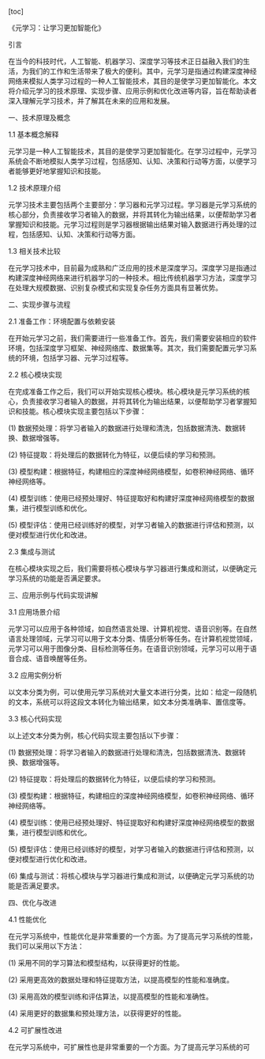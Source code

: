 
[toc]                    
                
                
《元学习：让学习更加智能化》

引言

在当今的科技时代，人工智能、机器学习、深度学习等技术正日益融入我们的生活，为我们的工作和生活带来了极大的便利。其中，元学习是指通过构建深度神经网络来模拟人类学习过程的一种人工智能技术，其目的是使学习更加智能化。本文将介绍元学习的技术原理、实现步骤、应用示例和优化改进等内容，旨在帮助读者深入理解元学习技术，并了解其在未来的应用和发展。

一、技术原理及概念

1.1 基本概念解释

元学习是一种人工智能技术，其目的是使学习更加智能化。在学习过程中，元学习系统会不断地模拟人类学习过程，包括感知、认知、决策和行动等方面，以便学习者能够更好地掌握知识和技能。

1.2 技术原理介绍

元学习技术主要包括两个主要部分：学习器和元学习过程。学习器是元学习系统的核心部分，负责接收学习者输入的数据，并将其转化为输出结果，以便帮助学习者掌握知识和技能。元学习过程则是学习器根据输出结果对输入数据进行再处理的过程，包括感知、认知、决策和行动等方面。

1.3 相关技术比较

在元学习技术中，目前最为成熟和广泛应用的技术是深度学习。深度学习是指通过构建深度神经网络来进行机器学习的一种技术。相比传统机器学习方法，深度学习在处理大规模数据、识别复杂模式和实现复杂任务方面具有显著优势。

二、实现步骤与流程

2.1 准备工作：环境配置与依赖安装

在开始元学习之前，我们需要进行一些准备工作。首先，我们需要安装相应的软件环境，包括深度学习框架、神经网络库、数据集等。其次，我们需要配置元学习系统的环境，包括学习器、元学习过程等。

2.2 核心模块实现

在完成准备工作之后，我们可以开始实现核心模块。核心模块是元学习系统的核心，负责接收学习者输入的数据，并将其转化为输出结果，以便帮助学习者掌握知识和技能。核心模块实现主要包括以下步骤：

(1) 数据预处理：将学习者输入的数据进行处理和清洗，包括数据清洗、数据转换、数据增强等。

(2) 特征提取：将处理后的数据转化为特征，以便后续的学习和预测。

(3) 模型构建：根据特征，构建相应的深度神经网络模型，如卷积神经网络、循环神经网络等。

(4) 模型训练：使用已经预处理好、特征提取好和构建好深度神经网络模型的数据集，进行模型训练和优化。

(5) 模型评估：使用已经训练好的模型，对学习者输入的数据进行评估和预测，以便对模型进行优化和改进。

2.3 集成与测试

在核心模块实现之后，我们需要将核心模块与学习器进行集成和测试，以便确定元学习系统的功能是否满足要求。

三、应用示例与代码实现讲解

3.1 应用场景介绍

元学习可以应用于各种领域，如自然语言处理、计算机视觉、语音识别等。在自然语言处理领域，元学习可以用于文本分类、情感分析等任务。在计算机视觉领域，元学习可以用于图像分类、目标检测等任务。在语音识别领域，元学习可以用于语音合成、语音唤醒等任务。

3.2 应用实例分析

以文本分类为例，可以使用元学习系统对大量文本进行分类，比如：给定一段随机的文本，系统可以将这段文本转化为输出结果，如文本分类准确率、置信度等。

3.3 核心代码实现

以上述文本分类为例，核心代码实现主要包括以下步骤：

(1) 数据预处理：将学习者输入的数据进行处理和清洗，包括数据清洗、数据转换、数据增强等。

(2) 特征提取：将处理后的数据转化为特征，以便后续的学习和预测。

(3) 模型构建：根据特征，构建相应的深度神经网络模型，如卷积神经网络、循环神经网络等。

(4) 模型训练：使用已经预处理好、特征提取好和构建好深度神经网络模型的数据集，进行模型训练和优化。

(5) 模型评估：使用已经训练好的模型，对学习者输入的数据进行评估和预测，以便对模型进行优化和改进。

(6) 集成与测试：将核心模块与学习器进行集成和测试，以便确定元学习系统的功能是否满足要求。

四、优化与改进

4.1 性能优化

在元学习系统中，性能优化是非常重要的一个方面。为了提高元学习系统的性能，我们可以采用以下方法：

(1) 采用不同的学习算法和模型结构，以获得更好的性能。

(2) 采用更高效的数据处理和特征提取方法，以提高模型的性能和准确度。

(3) 采用高效的模型训练和评估算法，以提高模型的性能和准确性。

(4) 采用更好的数据集和预处理方法，以获得更好的性能。

4.2 可扩展性改进

在元学习系统中，可扩展性也是非常重要的一个方面。为了提高元学习系统的可

